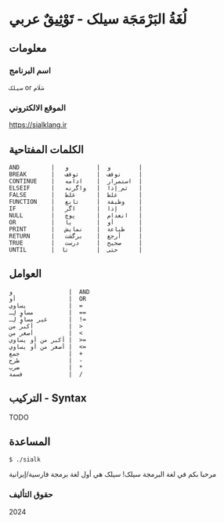 # لُغَةُ البَرْمَجَة سیلک - تَوْثِيقٌ عربي

## معلومات

### اسم البرنامج

`سیلک` or `سَلَام`

### الموقع الالكتروني

<https://sialklang.ir>

## الكلمات المفتاحية

```
AND         |   و  |        و        |
BREAK       |   توقف  |     توقف     |
CONTINUE    |   استمرار  |    ادامه  |
ELSEIF      |   ثم_إذا  |   واگرنه   |
FALSE       |   غلط  |      غلط      |
FUNCTION    |   وظيفة  |     تابع    |
IF          |   إذا  |      اگر      |
NULL        |   انعدام  |      پوچ   |
OR          |   أو  |       یا       |
PRINT       |   طباعة  |    نمایش    |
RETURN      |   أرجع  |    برگشت     |
TRUE        |   صحيح  |     درست     |
UNTIL       |  حتى  |        تا      |
```

## العوامل

```
و                |  AND
أو               |  OR
يساوي            |  =
مساوٍ لِـ          |  ==
غير مساوٍ لِـ      |  !=
أكبر من          |  >
أصغر من          |  <
أكبر من أو يساوي |  >=
أصغر من أو يساوي |  <=
جمع              |  +
طرح              |  -
ضرب              |  *
قسمة             |  /
```

## التركيب - Syntax

TODO

## المساعدة

```
$ ./sialk
```

مرحبا بكم في لغة البرمجة سیلک!
سیلک هي أول لغة برمجة فارسية/إيرانية

### حقوق التأليف

2024
